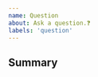 ```yaml
---
name: Question
about: Ask a question.❓
labels: 'question'
---
```


## Summary

<!-- What do you need help with? -->